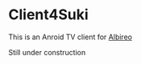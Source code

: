 # Client4Suki
This is an Anroid TV client for [Albireo](https://github.com/lordfriend/Albireo)

Still under construction
